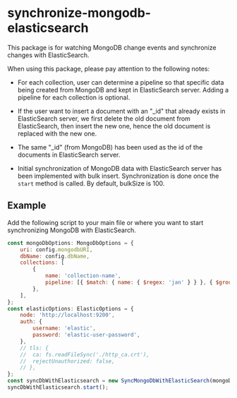 # synchronize-mongodb-elasticsearch

This package is for watching MongoDB change events and synchronize changes with ElasticSearch.

When using this package, please pay attention to the following notes:

-   For each collection, user can determine a pipeline so that specific data being created from MongoDB and kept in ElasticSearch server. Adding a pipeline for each collection is optional.

-   If the user want to insert a document with an "\_id" that already exists in ElasticSearch server,
    we first delete the old document from ElasticSearch, then insert the new one,
    hence the old document is replaced with the new one.

-   The same "\_id" (from MongoDB) has been used as the id of the documents in ElasticSearch server.

-   Initial synchronization of MongoDB data with ElasticSearch server has been implemented with bulk insert. Synchronization is done once the `start` method is called. By default, bulkSize is 100.

## Example

Add the following script to your main file or where you want to start synchronizing MongoDB with ElasticSearch.

```javascript
const mongoDbOptions: MongoDbOptions = {
	uri: config.mongodbURI,
	dbName: config.dbName,
	collections: [
		{
			name: 'collection-name',
			pipeline: [{ $match: { name: { $regex: 'jan' } } }, { $group: { _id: '$name', totalDocs: { $sum: 1 } } }],
		},
	],
};
const elasticOptions: ElasticOptions = {
	node: 'http://localhost:9200',
	auth: {
		username: 'elastic',
		password: 'elastic-user-password',
	},
	// tls: {
	// 	ca: fs.readFileSync('./http_ca.crt'),
	// 	rejectUnauthorized: false,
	// },
};
const syncDbWithElasticsearch = new SyncMongoDbWithElasticSearch(mongoDbOptions, elasticOptions);
syncDbWithElasticsearch.start();
```
